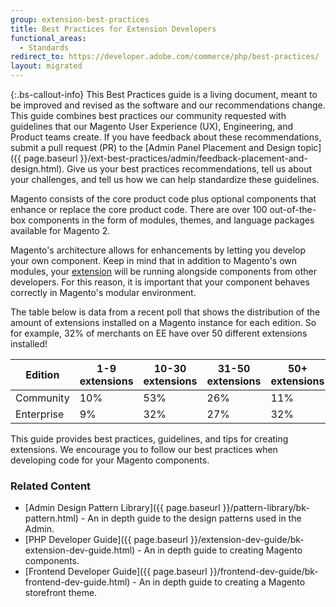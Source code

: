 ```yaml
---
group: extension-best-practices
title: Best Practices for Extension Developers
functional_areas:
  - Standards
redirect_to: https://developer.adobe.com/commerce/php/best-practices/
layout: migrated
---
```


{:.bs-callout-info}
This Best Practices guide is a living document, meant to be improved and revised as the software and our recommendations change. This guide combines best practices our community requested with guidelines that our Magento User Experience (UX), Engineering, and Product teams create.
If you have feedback about these recommendations, submit a pull request (PR) to the [Admin Panel Placement and Design topic]({{ page.baseurl }}/ext-best-practices/admin/feedback-placement-and-design.html). Give us your best practices recommendations, tell us about your challenges, and tell us how we can help standardize these guidelines.

Magento consists of the core product code plus optional components that enhance or replace the core product code. There are over 100 out-of-the-box components in the form of modules, themes, and language packages available for Magento 2.

Magento's architecture allows for enhancements by letting you develop your own component. Keep in mind that in addition to Magento's own modules, your [extension](https://glossary.magento.com/extension) will be running alongside components from other developers. For this reason, it is important that your component behaves correctly in Magento's modular environment.

The table below is data from a recent poll that shows the distribution of the amount of extensions installed on a Magento instance for each edition. So for example, 32% of merchants on EE have over 50 different extensions installed!

| Edition   | 1-9 extensions | 10-30 extensions| 31-50 extensions| 50+ extensions|
| --------- | --- | ----- | ----- | --- |
| Community | 10% | 53%   | 26%   | 11% |
| Enterprise| 9%  | 32%   | 27%   | 32% |

This guide provides best practices, guidelines, and tips for creating extensions.  We encourage you to follow our best practices when developing code for your Magento components.

### Related Content

*  [Admin Design Pattern Library]({{ page.baseurl }}/pattern-library/bk-pattern.html) - An in depth guide to the design patterns used in the Admin.
*  [PHP Developer Guide]({{ page.baseurl }}/extension-dev-guide/bk-extension-dev-guide.html) - An in depth guide to creating Magento components.
*  [Frontend Developer Guide]({{ page.baseurl }}/frontend-dev-guide/bk-frontend-dev-guide.html) - An in depth guide to creating a Magento storefront theme.
